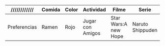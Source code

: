 | //////////// | Comida | Color | Actividad        | Filme                | Serie            |
|--------------|--------|-------|------------------|----------------------|------------------|
| Preferencias | Ramen  | Rojo  | Jugar con Amigos | Star Wars:A new Hope | Naruto Shippuden |
